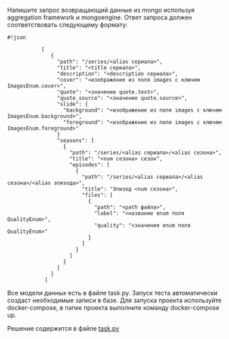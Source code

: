 Напишите запрос возвращающий данные из mongo используя aggregation framework и mongoengine.
Ответ запроса должен соответствовать следующему формату:

```
#!json

           [
              {
                "path": "/series/<alias сериала>",
                "title": "<title сериала>",
                "description": "<description сериала>",
                "cover": "<изображение из поля images с ключем ImagesEnum.cover>",
                "quote": "<значение quote.text>",
                "quote_source": "<значение quote.source>",
                "slide": {
                  "background": "<изображение из поля images с ключем ImagesEnum.background>",
                  "foreground": "<изображение из поля images с ключем ImagesEnum.foreground>"
                }
                "seasons": [
                  {
                    "path": "/series/<alias сериала>/<alias сезона>",
                    "title": "<num сезона> сезон",
                    "episodes": [
                      {
                        "path": "/series/<alias сериала>/<alias сезона>/<alias эпизода>",
                        "title": "Эпизод <num сезона>",
                        "files": [
                          {
                            "path": "<path файла>",
                            "label": "<название enum поля QualityEnum>",
                            "quality": "<значения enum поля QualityEnum>"
                          }
                        ]
                      }
                    ]
                  }
                ]
              }
            ]
```

Все модели данных есть в файле task.py.
Запуск теста автоматически создаст необходимые записи в базе.
Для запуска проекта используйте docker-compose, в папке проекта выполните команду docker-compose up.

Решение содержится в файле [task.py](https://github.com/mxmaslin/Test-tasks/blob/master/solutions/tests_python/yellowblackwhite-test01_python-9615024cdffa/task.py)
